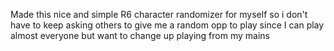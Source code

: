 Made this nice and simple R6 character randomizer for myself so i don't have to keep asking others to give me a random opp to play since I can play almost everyone but want to change up playing from my mains
